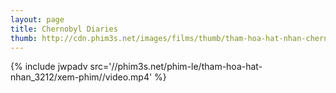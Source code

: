 ```yaml
---
layout: page
title: Chernobyl Diaries
thumb: http://cdn.phim3s.net/images/films/thumb/tham-hoa-hat-nhan-chernobyl-diaries-2012.jpg
---
```

{% include jwpadv src='//phim3s.net/phim-le/tham-hoa-hat-nhan_3212/xem-phim//video.mp4' %}